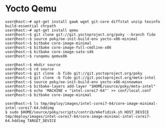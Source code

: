 # Yocto Qemu

    user@host:~# apt-get install gawk wget git-core diffstat unzip texinfo build-essential chrpath
    user@host:~# apt-get install qemu
    user@host:~$ git clone git://git.yoctoproject.org/poky --branch fido
    user@host:~$ source poky/oe-init-build-env yocto-x86-minimal
    user@host:~$ bitbake core-image-minimal
    user@host:~$ bitbake core-image-full-cmdline-x86
    user@host:~$ bitbake core-image-sato-sdk
    user@host:~$ runqemu qemux86
    
    user@host:~$ mkdir source
    user@host:~$ cd source
    user@host:~$ git clone -b fido git://git.yoctoproject.org/poky
    user@host:~$ git clone -b fido git://git.yoctoproject.org/meta-intel
    user@host:~$ source poky/oe-init-build-env yocto-x86-minnowmax
    user@host:~$ bitbake-layers add-layer "$HOME/source/poky/meta-intel"
    user@host:~$ echo 'MACHINE = "intel-corei7-64"' >> conf/local.conf
    user@host:~$ bitbake core-image-minimal
    
    user@host:~$ ls tmp/deploy/images/intel-corei7-64/core-image-minimal-intel-corei7-64.hddimg
    $ sudo $HOME/source/poky/scripts/contrib/mkefidisk.sh HOST_DEVICE tmp/deploy/images/intel-corei7-64/core-image-minimal-intel-corei7-64.hddimg TARGET_DEVICE

